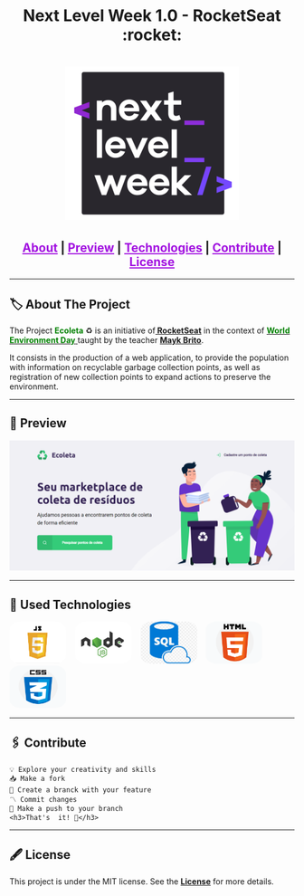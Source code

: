 <h1 align="center">Next Level Week 1.0 - RocketSeat :rocket:</h1>                                                         

<h1 align="center">
<img src="./public/assets/logonlw2.png" style="align-items: center"><br>
</h1>

<h2 align="center">
<a style="color:#a10ee0;" href="#about">About</a>  |
<a style="color:#a10ee0;" href="#preview">Preview</a>  |
<a style="color:#a10ee0;" href="#technologies">Technologies</a>  |
<a style="color:#a10ee0;" href="#contribute">Contribute</a>  |
<a style="color:#a10ee0;" href="#license">License</a> 
</h2>


<hr></hr>


<h2 id="about">🏷 About The Project</h2>
<p>The Project <span style="color:green;"><b>Ecoleta</b> </span>♻ is an initiative of<a href="https://github.com/Rocketseat" target="_blank"><b> RocketSeat</b></a> in the context of <a href="https://pt.wikipedia.org/wiki/Dia_Mundial_do_Ambiente" target="_blank"> <b> <span style="color:green;"> World Environment Day</span></b> </a> taught by the teacher <a  href="https://github.com/maykbrito" target="_blank"><b>Mayk Brito</b></a>.</p>

<p>It consists in the production of a web application, to provide the population with information on recyclable garbage collection points, as well as registration of new collection points to expand actions to preserve the environment. </p>

<hr></hr>

<h2 id="preview">🔎 Preview </h2>
<img src="./public/assets/preview/1.png">

<hr></hr>

<h2 id="technologies">🧰 Used Technologies </h2>

<img src="./public/assets/logojs.png" width="100" height="75" style="border-radius:20%">&nbsp;&nbsp;&nbsp;
<img src="./public/assets/logonode.png" width="100" height="75" style="border-radius:20%">&nbsp;&nbsp;&nbsp;
<img src="./public/assets/logosql.png" width="100" height="75" style="border-radius:20%">&nbsp;&nbsp;&nbsp;
<img src="./public/assets/logohtml.png" width="100" height="75" style="border-radius:20%">&nbsp;&nbsp;&nbsp;
<img src="./public/assets/logocss.png" width="100" height="75" style="border-radius:20%">&nbsp;&nbsp;&nbsp;


<hr></hr>

<h2 id="contribute">🖇 Contribute</h2>

    💡 Explore your creativity and skills 
    📥 Make a fork
    🔱 Create a branck with your feature
    〽 Commit changes
    💠 Make a push to your branch
    <h3>That's  it! 🖖</h3>

<hr></hr>

<h2 id="license">🖋 License</h2>
<p>This project is under the MIT license. See the <a href="https://github.com/Camila-Isabela/Next-Level-Week/blob/master/LICENSE"><strong>License</strong></a> for more details.</p>




